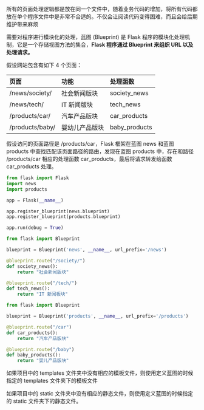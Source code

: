 所有的页面处理逻辑都是放在同一个文件中，随着业务代码的增加，将所有代码都放在单个程序文件中是非常不合适的。不仅会让阅读代码变得困难，而且会给后期维护带来麻烦



需要对程序进行模块化的处理，蓝图 (Blueprint) 是 Flask 程序的模块化处理机制，它是一个存储视图方法的集合，**Flask 程序通过 Blueprint 来组织 URL 以及处理请求。**

假设网站包含有如下 4 个页面：

| 页面            | 功能           | 处理函数      |
| :-------------- | :------------- | :------------ |
| /news/society/  | 社会新闻版块   | society_news  |
| /news/tech/     | IT 新闻版块    | tech_news     |
| /products/car/  | 汽车产品版块   | car_products  |
| /products/baby/ | 婴幼儿产品版块 | baby_products |

假设访问的页面路径是 /products/car，Flask 框架在蓝图 news 和蓝图 products 中查找匹配该页面路径的路由，发现在蓝图 products 中，存在和路径 /products/car 相应的处理函数 car_products，最后将请求转发给函数 car_products 处理。

```python
from flask import Flask
import news
import products

app = Flask(__name__)

app.register_blueprint(news.blueprint)
app.register_blueprint(products.blueprint)

app.run(debug = True)

```



```python
from flask import Blueprint

blueprint = Blueprint('news', __name__, url_prefix='/news')

@blueprint.route("/society/")
def society_news():
    return "社会新闻版块"

@blueprint.route("/tech/")
def tech_news():
    return "IT 新闻板块"

```

```python
from flask import Blueprint

blueprint = Blueprint('products', __name__, url_prefix='/products')

@blueprint.route("/car")
def car_products():
    return "汽车产品版块"

@blueprint.route("/baby")
def baby_products():
    return "婴儿产品版块"    

```

如果项目中的 templates 文件夹中没有相应的模板文件，则使用定义蓝图的时候指定的 templates 文件夹下的模板文件

如果项目中的 static 文件夹中没有相应的静态文件，则使用定义蓝图的时候指定的 static 文件夹下的静态文件。





